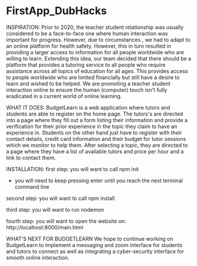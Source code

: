 # FirstApp_DubHacks

INSPIRATION:
Prior to 2020, the teacher student relationship was usually considered to be a face-to-face one where human interaction was important for progress. However, due to circumstances , we had to adapt to an online platform for health safety. However, this in turn resulted in providing a larger access to information for all people worldwide who are willing to learn. Extending this idea, our team decided that there should be a platform that provides a tutoring service to all people who require assistance across all topics of education for all ages. This provides access to people worldwide who are limited financially but still have a desire to learn and wished to be helped. We are promoting a teacher student interaction online to ensure the human (computer) touch isn't fully eradicated in a current world of online learning.


WHAT IT DOES:
BudgetLearn is a web application where tutors and students are able to register on the home page. The tutors's are directed into a page where they fill out a form listing their information and provide a verification for their prior experience in the topic they claim to have an experience in. Students on the other hand just have to register with their contact details, credit card information and their budget for tutor sessions which we monitor to help them. After selecting a topic, they are directed to a page where they have a list of available tutors and price per hour and a link to contact them.


INSTALLATION:
first step: you will want to call npm init
- you will need to keep pressing enter until you reach the next terminal command line

second step: you will want to call npm install

third step: you will want to run nodemon

fourth step: you will want to open the website on: http://localhost:8000/main.html


WHAT'S NEXT FOR BUDGETLEARN
We hope to continue working on BudgetLearn to implement a messaging and zoom interface for students and tutors to connect as well as integrating a cyber-security interface for smooth online interaction.
